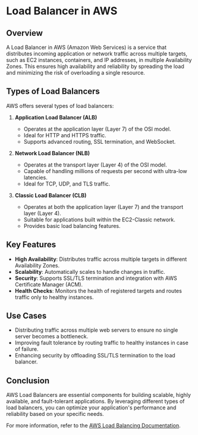 # Load Balancer in AWS

## Overview
A Load Balancer in AWS (Amazon Web Services) is a service that distributes incoming application or network traffic across multiple targets, such as EC2 instances, containers, and IP addresses, in multiple Availability Zones. This ensures high availability and reliability by spreading the load and minimizing the risk of overloading a single resource.

## Types of Load Balancers
AWS offers several types of load balancers:

1. **Application Load Balancer (ALB)**
    - Operates at the application layer (Layer 7) of the OSI model.
    - Ideal for HTTP and HTTPS traffic.
    - Supports advanced routing, SSL termination, and WebSocket.

2. **Network Load Balancer (NLB)**
    - Operates at the transport layer (Layer 4) of the OSI model.
    - Capable of handling millions of requests per second with ultra-low latencies.
    - Ideal for TCP, UDP, and TLS traffic.

3. **Classic Load Balancer (CLB)**
    - Operates at both the application layer (Layer 7) and the transport layer (Layer 4).
    - Suitable for applications built within the EC2-Classic network.
    - Provides basic load balancing features.

## Key Features
- **High Availability**: Distributes traffic across multiple targets in different Availability Zones.
- **Scalability**: Automatically scales to handle changes in traffic.
- **Security**: Supports SSL/TLS termination and integration with AWS Certificate Manager (ACM).
- **Health Checks**: Monitors the health of registered targets and routes traffic only to healthy instances.

## Use Cases
- Distributing traffic across multiple web servers to ensure no single server becomes a bottleneck.
- Improving fault tolerance by routing traffic to healthy instances in case of failure.
- Enhancing security by offloading SSL/TLS termination to the load balancer.

## Conclusion
AWS Load Balancers are essential components for building scalable, highly available, and fault-tolerant applications. By leveraging different types of load balancers, you can optimize your application's performance and reliability based on your specific needs.

For more information, refer to the [AWS Load Balancing Documentation](https://docs.aws.amazon.com/elasticloadbalancing/latest/userguide/what-is-load-balancing.html).
